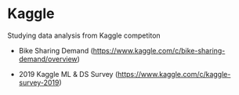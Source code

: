 # Kaggle

Studying data analysis from Kaggle competiton

* Bike Sharing Demand (https://www.kaggle.com/c/bike-sharing-demand/overview)
- 2019 Kaggle ML & DS Survey (https://www.kaggle.com/c/kaggle-survey-2019)
